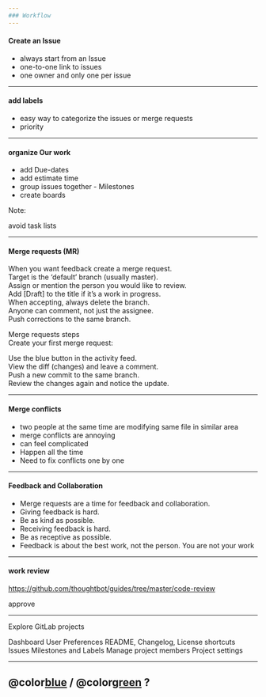 ```yaml
---
### Workflow
---
```


#### Create an Issue

- always start from an Issue
- one-to-one link to issues
- one owner and only one per issue

---

#### add labels

- easy way to categorize the issues or merge requests
- priority

---

#### organize Our work

- add Due-dates
- add estimate time
- group issues together - Milestones
- create boards

Note:

avoid task lists

---

#### Merge requests (MR)

When you want feedback create a merge request.  
Target is the ‘default’ branch (usually master).  
Assign or mention the person you would like to review.  
Add [Draft] to the title if it’s a work in progress.  
When accepting, always delete the branch.  
Anyone can comment, not just the assignee.  
Push corrections to the same branch.

Merge requests steps  
Create your first merge request:

Use the blue button in the activity feed.  
View the diff (changes) and leave a comment.  
Push a new commit to the same branch.  
Review the changes again and notice the update.

---

#### Merge conflicts

- two people at the same time are modifying
  same file in similar area
- merge conflicts are annoying
- can feel complicated
- Happen all the time
- Need to fix conflicts one by one

---

#### Feedback and Collaboration

- Merge requests are a time for feedback and collaboration.
- Giving feedback is hard.
- Be as kind as possible.
- Receiving feedback is hard.
- Be as receptive as possible.
- Feedback is about the best work, not the person. You are not your work

---

#### work review

<https://github.com/thoughtbot/guides/tree/master/code-review>

approve

---

Explore GitLab projects

Dashboard
User Preferences
README, Changelog, License shortcuts
Issues
Milestones and Labels
Manage project members
Project settings

---

## @color[blue](Q) / @color[green](A) ?
